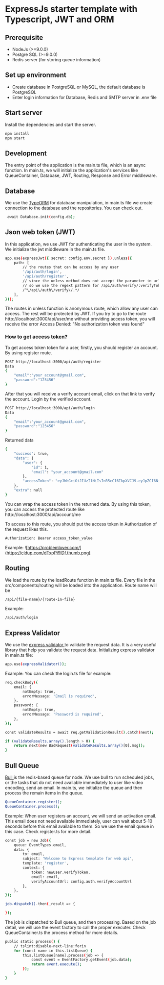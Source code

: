 # ExpressJs starter template with Typescript, JWT and ORM

## Prerequisite
  - NodeJs (>=9.0.0)
  - Postgre SQL (>=9.0.0)
  - Redis server (for storing queue information)

## Set up environment
  - Create database in PostgreSQL or MySQL, the default database is PostgreSQL
  - Enter login information for Database, Redis and SMTP server in .env file
  
## Start server
Install the dependencies and start the server.

```sh
npm install
npm start
```

## Development
The entry point of the application is the main.ts file, which is an async function. In main.ts, we will initialize the application's services like QueueContainer, Database, JWT, Routing, Response and Error middleware.

## Database
We use the [TypeORM](https://typeorm.io/) for database manipulation, in main.ts file we create connection to the database and the repositories. You can check out.

```sh
 await Database.init(config.db);
```

## Json web token (JWT)
In this application, we use JWT for authenticating the user in the system. We initialize the jwt middleware in the main.ts file.

```sh
app.use(expressJwt({ secret: config.env.secret }).unless({
    path: [
        // the routes that can be access by any user
        '/api/auth/login',
        '/api/auth/register',
        // since the unless method does not accept the parameter in url
        // so we use the regext pattern for /api/auth/verify/:verifyToken route
        /^\/api\/auth\/verify\/.*/
    ],
}));
```
The routes in unless function is anonymous route, which allow any user can access. The rest will be protected by JWT.
If you try to go to the route  http://localhost:3000/api/user/me without providing access token, you will receive the error Access Denied: "No authorization token was found"

### How to get access token?
To get access token token for a user, firstly, you should register an account. By using register route.

```sh
POST http://localhost:3000/api/auth/register
Data
{
	"email":"your_account@gmail.com",
	"password":"123456"
}
```

After that you will receive a verify account email, click on that link to verify the account.
Login by the verified account.
```sh
POST http://localhost:3000/api/auth/login
Data
{
	"email":"your_account@gmail.com",
	"password":"123456"
}
```
Returned data
```sh
{
    "success": true,
    "data": {
        "user": {
            "id": 1,
            "email": "your_account@gmail.com"
        },
        "accessToken": "eyJhbGciOiJIUzI1NiIsInR5cCI6IkpXVCJ9.eyJpZCI6NiwiZW1haWwiOiJuZ3V5ZW5tYW5odHVuZzg0OEBnbWFpbC5jb20iLCJpYXQiOjE1NTE1ODA5ODcsImV4cCI6MTU1MTc1Mzc4N30.m1qOxiRpfVvfSUspAIVO53pT8ViI-uCrtcxO--SPd9c"
    },
    "extra": null
}
```

You can wrap the access token in the returned data. By using this token, you can access the protected route like  http://localhost:3000/api/account/me

To access to this route, you should put the access token in Authorization of the request likes this.
```sh
Authorization: Bearer access_token_value
```
Example:
![https://problemlover.com/](https://cldup.com/dTxpPi9lDf.thumb.png)

## Routing
We load the route by the loadRoute function in main.ts file. Every file in the src/components/routing will be loaded into the application.
Route name will be

```sh
/api/{file-name}/{route-in-file}
```
Example:
```sh
/api/auth/login
```
## Express Validator
We use the [express validator ](https://express-validator.github.io/docs/) to validate the request data. It is a very useful library that help you validate the request data.
Initializing express validator in main.ts file:
```sh
app.use(expressValidator());
```
Example:
You can check the login.ts file for example:
```sh
req.checkBody({
    email: {
        notEmpty: true,
        errorMessage: 'Email is required',
    },
    password: {
        notEmpty: true,
        errorMessage: 'Password is required',
    },
});

const validateResults = await req.getValidationResult().catch(next);

if (validateResults.array().length > 0) {
    return next(new BadRequest(validateResults.array()[0].msg));
}
```

## Bull Queue
[Bull ](https://github.com/OptimalBits/bull) is the redis-based queue for node. We use bull to run scheduled jobs, or the tasks that do not need available immediately to user like video encoding, send an email.
In main.ts, we initialize the queue and then process the remain items in the queue.

```sh
QueueContainer.register();
QueueContainer.process();
```
Example:
When user registers an account, we will send an activation email. This email does not need available immediately, user can wait about 5-10 seconds before this email available to them. So we use the email queue in this case. Check register.ts for more detail.

```sh
const job = new Job({
    queue: EventTypes.email,
    data: {
        to: email,
        subject: 'Welcome to Express template for web api',
        template: 'register',
        context: {
            token: newUser.verifyToken,
            email: email,
            verifyAccountUrl: config.auth.verifyAccountUrl
        },
    },
});

job.dispatch().then(_result => {

});
```

The job is dispatched to Bull queue, and then processing. Based on the job detail, we will use the event factory to call the proper executer. Check QueueContainer.ts the process method for more details.

```sh
public static process() {
    // tslint:disable-next-line:forin
    for (const name in this.listQueue) {
        this.listQueue[name].process(job => {
            const event = EventFactory.getEvent(job.data);
            return event.execute();
        });
    }
}
```